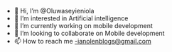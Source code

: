- 👋 Hi, I’m @Oluwaseyieniola
- 👀 I’m  interested in Artificial intelligence
- 🌱 I’m currently working on mobile development
- 💞️ I’m looking to collaborate on Mobile development
- 📫 How to reach me -ianolenblogs@gmail.com

<!---
Oluwaseyieniola/Oluwaseyieniola is a ✨ special ✨ repository because its `README.md` (this file) appears on your GitHub profile.
You can click the Preview link to take a look at your changes.
--->
